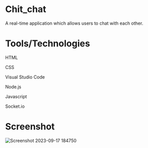 # Chit_chat
A real-time application which allows users to chat with each other.

# Tools/Technologies
HTML

CSS

Visual Studio Code

Node.js

Javascript

Socket.io

# Screenshot
![Screenshot 2023-09-17 184750](https://github.com/FingNaresh/Chit_chat/assets/128717492/daf2c9b7-bb69-4165-89b7-855b26f7e02c)

